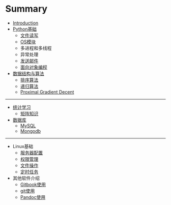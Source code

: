 # Summary

* [Introduction](README.md)
* [Python基础](Python/readme.md)
    * [文件读写](Python/files.md)
    * [OS模块](Python/OS.md)
    * 多进程和多线程
    * 异常处理
    * [发送邮件](Python/Email.md)
    * [面向对象编程](Python/OOP.md)
* [数据结构与算法](DSA/readme.md)
    * [排序算法](DSA/sort.md)
    * [递归算法](DSA/递归算法.md)
    * [Proximal Gradient Decent](DSA/Proximal.md)

-----
* [统计学习](Statistical_Learning/Readme.md)
    * [矩阵知识](Statistical_Learning/Matrix.md)
* [数据库](DSA/readme.md)
    * [MySQL](Database/MySQL.md)
    * [Mongodb](Database/Mongodb.md)

-----
* Linux基础
    * [服务器配置](Linux/Initial_Configureation.md)
    * [权限管理](Linux/Authorization.md)
    * [文件操作](Linux/files.md)
    * [定时任务](Linux/crontab.md)
* 其他软件介绍
    * [Gitbook使用](Other/Gitbook.md)
    * [git使用](Other/git.md)
    * [Pandoc使用](Other/pandoc.md)

